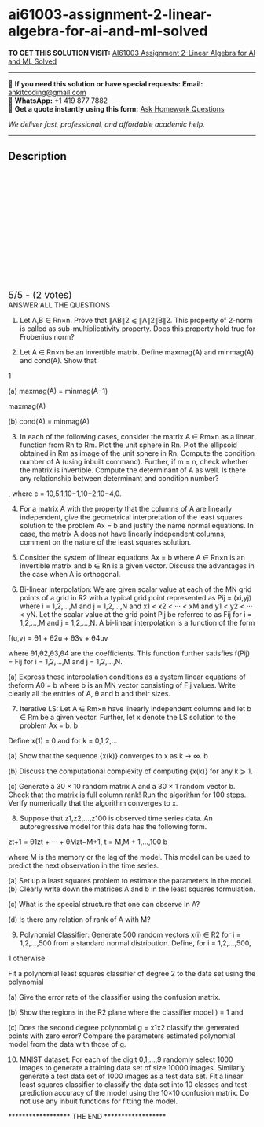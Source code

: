 # ai61003-assignment-2-linear-algebra-for-ai-and-ml-solved
**TO GET THIS SOLUTION VISIT:** [AI61003 Assignment 2-Linear Algebra for AI and ML Solved](https://www.ankitcodinghub.com/product/ai61003-linear-algebra-for-ai-and-ml-solved/)


---

📩 **If you need this solution or have special requests:** **Email:** ankitcoding@gmail.com  
📱 **WhatsApp:** +1 419 877 7882  
📄 **Get a quote instantly using this form:** [Ask Homework Questions](https://www.ankitcodinghub.com/services/ask-homework-questions/)

*We deliver fast, professional, and affordable academic help.*

---

<h2>Description</h2>



<div class="kk-star-ratings kksr-auto kksr-align-center kksr-valign-top" data-payload="{&quot;align&quot;:&quot;center&quot;,&quot;id&quot;:&quot;116469&quot;,&quot;slug&quot;:&quot;default&quot;,&quot;valign&quot;:&quot;top&quot;,&quot;ignore&quot;:&quot;&quot;,&quot;reference&quot;:&quot;auto&quot;,&quot;class&quot;:&quot;&quot;,&quot;count&quot;:&quot;2&quot;,&quot;legendonly&quot;:&quot;&quot;,&quot;readonly&quot;:&quot;&quot;,&quot;score&quot;:&quot;5&quot;,&quot;starsonly&quot;:&quot;&quot;,&quot;best&quot;:&quot;5&quot;,&quot;gap&quot;:&quot;4&quot;,&quot;greet&quot;:&quot;Rate this product&quot;,&quot;legend&quot;:&quot;5\/5 - (2 votes)&quot;,&quot;size&quot;:&quot;24&quot;,&quot;title&quot;:&quot;AI61003 Assignment 2-Linear Algebra for AI and ML Solved&quot;,&quot;width&quot;:&quot;138&quot;,&quot;_legend&quot;:&quot;{score}\/{best} - ({count} {votes})&quot;,&quot;font_factor&quot;:&quot;1.25&quot;}">

<div class="kksr-stars">

<div class="kksr-stars-inactive">
            <div class="kksr-star" data-star="1" style="padding-right: 4px">


<div class="kksr-icon" style="width: 24px; height: 24px;"></div>
        </div>
            <div class="kksr-star" data-star="2" style="padding-right: 4px">


<div class="kksr-icon" style="width: 24px; height: 24px;"></div>
        </div>
            <div class="kksr-star" data-star="3" style="padding-right: 4px">


<div class="kksr-icon" style="width: 24px; height: 24px;"></div>
        </div>
            <div class="kksr-star" data-star="4" style="padding-right: 4px">


<div class="kksr-icon" style="width: 24px; height: 24px;"></div>
        </div>
            <div class="kksr-star" data-star="5" style="padding-right: 4px">


<div class="kksr-icon" style="width: 24px; height: 24px;"></div>
        </div>
    </div>

<div class="kksr-stars-active" style="width: 138px;">
            <div class="kksr-star" style="padding-right: 4px">


<div class="kksr-icon" style="width: 24px; height: 24px;"></div>
        </div>
            <div class="kksr-star" style="padding-right: 4px">


<div class="kksr-icon" style="width: 24px; height: 24px;"></div>
        </div>
            <div class="kksr-star" style="padding-right: 4px">


<div class="kksr-icon" style="width: 24px; height: 24px;"></div>
        </div>
            <div class="kksr-star" style="padding-right: 4px">


<div class="kksr-icon" style="width: 24px; height: 24px;"></div>
        </div>
            <div class="kksr-star" style="padding-right: 4px">


<div class="kksr-icon" style="width: 24px; height: 24px;"></div>
        </div>
    </div>
</div>


<div class="kksr-legend" style="font-size: 19.2px;">
            5/5 - (2 votes)    </div>
    </div>
ANSWER ALL THE QUESTIONS

1. Let A,B ∈ Rn×n. Prove that ∥AB∥2 ⩽ ∥A∥2∥B∥2. This property of 2-norm is called as sub-multiplicativity property. Does this property hold true for Frobenius norm?

2. Let A ∈ Rn×n be an invertible matrix. Define maxmag(A) and minmag(A) and cond(A). Show that

1

(a) maxmag(A) = minmag(A−1)

maxmag(A)

(b) cond(A) = minmag(A)

3. In each of the following cases, consider the matrix A ∈ Rm×n as a linear function from Rn to Rm. Plot the unit sphere in Rn. Plot the ellipsoid obtained in Rm as image of the unit sphere in Rn. Compute the condition number of A (using inbuilt command). Further, if m = n, check whether the matrix is invertible. Compute the determinant of A as well. Is there any relationship between determinant and condition number?

, where ε = 10,5,1,10−1,10−2,10−4,0.

4. For a matrix A with the property that the columns of A are linearly independent, give the geometrical interpretation of the least squares solution to the problem Ax = b and justify the name normal equations. In case, the matrix A does not have linearly independent columns, comment on the nature of the least squares solution.

5. Consider the system of linear equations Ax = b where A ∈ Rn×n is an invertible matrix and b ∈ Rn is a given vector. Discuss the advantages in the case when A is orthogonal.

6. Bi-linear interpolation: We are given scalar value at each of the MN grid points of a grid in R2 with a typical grid point represented as Pij = (xi,yj) where i = 1,2,…,M and j = 1,2,…,N and x1 &lt; x2 &lt; ··· &lt; xM and y1 &lt; y2 &lt; ··· &lt; yN. Let the scalar value at the grid point Pij be referred to as Fij for i = 1,2,…,M and j = 1,2,…,N. A bi-linear interpolation is a function of the form

f(u,v) = θ1 + θ2u + θ3v + θ4uv

where θ1,θ2,θ3,θ4 are the coefficients. This function further satisfies f(Pij) = Fij for i = 1,2,…,M and j = 1,2,…,N.

(a) Express these interpolation conditions as a system linear equations of theform Aθ = b where b is an MN vector consisting of Fij values. Write clearly all the entries of A, θ and b and their sizes.

7. Iterative LS: Let A ∈ Rm×n have linearly independent columns and let b ∈ Rm be a given vector. Further, let x denote the LS solution to the problem Ax = b. b

Define x(1) = 0 and for k = 0,1,2,…

(a) Show that the sequence {x(k)} converges to x as k → ∞. b

(b) Discuss the computational complexity of computing {x(k)} for any k ⩾ 1.

(c) Generate a 30 × 10 random matrix A and a 30 × 1 random vector b. Check that the matrix is full column rank! Run the algorithm for 100 steps. Verify numerically that the algorithm converges to x.

8. Suppose that z1,z2,…,z100 is observed time series data. An autoregressive model for this data has the following form.

zt+1 = θ1zt + ··· + θMzt−M+1, t = M,M + 1,…,100 b

where M is the memory or the lag of the model. This model can be used to predict the next observation in the time series.

(a) Set up a least squares problem to estimate the parameters in the model.(b) Clearly write down the matrices A and b in the least squares formulation.

(c) What is the special structure that one can observe in A?

(d) Is there any relation of rank of A with M?

9. Polynomial Classifier: Generate 500 random vectors x(i) ∈ R2 for i = 1,2,…,500 from a standard normal distribution. Define, for i = 1,2,…,500,

1 otherwise

Fit a polynomial least squares classifier of degree 2 to the data set using the polynomial

(a) Give the error rate of the classifier using the confusion matrix.

(b) Show the regions in the R2 plane where the classifier model ) = 1 and

(c) Does the second degree polynomial g = x1x2 classify the generated points with zero error? Compare the parameters estimated polynomial model from the data with those of g.

10. MNIST dataset: For each of the digit 0,1,…,9 randomly select 1000 images to generate a training data set of size 10000 images. Similarly generate a test data set of 1000 images as a test data set. Fit a linear least squares classifier to classify the data set into 10 classes and test prediction accuracy of the model using the 10×10 confusion matrix. Do not use any inbuit functions for fitting the model.

****************** THE END ******************
